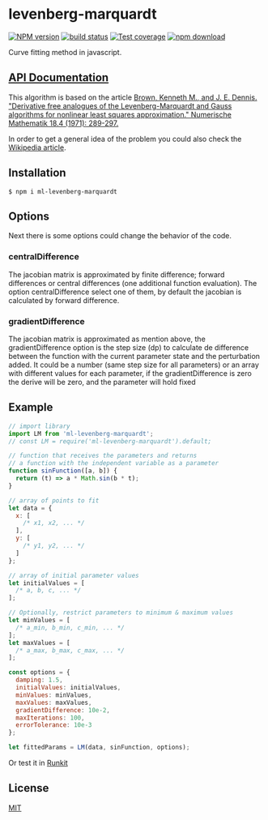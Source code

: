 # levenberg-marquardt

[![NPM version][npm-image]][npm-url]
[![build status][travis-image]][travis-url]
[![Test coverage][codecov-image]][codecov-url]
[![npm download][download-image]][download-url]

Curve fitting method in javascript.

## [API Documentation](https://mljs.github.io/levenberg-marquardt/)

This algorithm is based on the article [Brown, Kenneth M., and J. E. Dennis. "Derivative free analogues of the Levenberg-Marquardt and Gauss algorithms for nonlinear least squares approximation." Numerische Mathematik 18.4 (1971): 289-297.](https://doi.org/10.1007/BF01404679)

In order to get a general idea of the problem you could also check the [Wikipedia article](https://en.wikipedia.org/wiki/Levenberg%E2%80%93Marquardt_algorithm).

## Installation

`$ npm i ml-levenberg-marquardt`

## Options

Next there is some options could change the behavior of the code.

### centralDifference
The jacobian matrix is approximated by finite difference; forward differences or central differences (one additional function evaluation). The option centralDifference select one of them, by default the jacobian is calculated by forward difference.

### gradientDifference
The jacobian matrix is approximated as mention above, the gradientDifference option is the step size (dp) to calculate de difference between the function with the current parameter state and the perturbation added. It could be a number (same step size for all parameters) or an array with different values for each parameter, if the gradientDifference is zero the derive will be zero, and the parameter will hold fixed

## Example

```js
// import library
import LM from 'ml-levenberg-marquardt';
// const LM = require('ml-levenberg-marquardt').default;

// function that receives the parameters and returns
// a function with the independent variable as a parameter
function sinFunction([a, b]) {
  return (t) => a * Math.sin(b * t);
}

// array of points to fit
let data = {
  x: [
    /* x1, x2, ... */
  ],
  y: [
    /* y1, y2, ... */
  ]
};

// array of initial parameter values
let initialValues = [
  /* a, b, c, ... */
];

// Optionally, restrict parameters to minimum & maximum values
let minValues = [
  /* a_min, b_min, c_min, ... */
];
let maxValues = [
  /* a_max, b_max, c_max, ... */
];

const options = {
  damping: 1.5,
  initialValues: initialValues,
  minValues: minValues,
  maxValues: maxValues,
  gradientDifference: 10e-2,
  maxIterations: 100,
  errorTolerance: 10e-3
};

let fittedParams = LM(data, sinFunction, options);
```

Or test it in [Runkit](https://runkit.com/npm/ml-levenberg-marquardt)

## License

[MIT](./LICENSE)

[npm-image]: https://img.shields.io/npm/v/ml-levenberg-marquardt.svg?style=flat-square
[npm-url]: https://npmjs.org/package/ml-levenberg-marquardt
[travis-image]: https://img.shields.io/travis/mljs/levenberg-marquardt/master.svg?style=flat-square
[travis-url]: https://travis-ci.org/mljs/levenberg-marquardt
[codecov-image]: https://img.shields.io/codecov/c/github/mljs/levenberg-marquardt.svg?style=flat-square
[codecov-url]: https://codecov.io/gh/mljs/levenberg-marquardt
[download-image]: https://img.shields.io/npm/dm/ml-levenberg-marquardt.svg?style=flat-square
[download-url]: https://npmjs.org/package/ml-levenberg-marquardt
